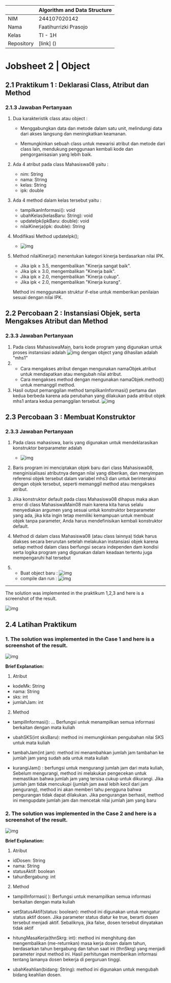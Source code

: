 |            | Algorithm and Data Structure |
| ---------- | ---------------------------- |
| NIM        | 244107020142                 |
| Nama       | Faatihurrizki Prasojo        |
| Kelas      | TI - 1H                      |
| Repository | [link] ()                    |

# Jobsheet 2 | Object

## 2.1 Praktikum 1 : Deklarasi Class, Atribut dan Method

### 2.1.3 Jawaban Pertanyaan

1. Dua karakteristik class atau object :

   - Menggabungkan data dan metode dalam satu unit, melindungi data dari akses langsung dan meningkatkan keamanan.

   - Memungkinkan sebuah class untuk mewarisi atribut dan metode dari class lain, mendukung penggunaan kembali kode dan pengorganisasian yang lebih baik.

2. Ada 4 atribut pada class Mahasiswa08 yaitu :
   - nim: String
   - nama: String
   - kelas: String
   - ipk: double
3. Ada 4 method dalam kelas tersebut yaitu :
   - tampilkanInformasi(): void
   - ubahKelas(kelasBaru: String): void
   - updateIpk(ipkBaru: double): void
   - nilaiKinerja(ipk: double): String
4. Modifikasi Method updateIpk();
   - ![img](img/ss2.jpg)
5. Method nilaiKinerja() menentukan kategori kinerja berdasarkan nilai IPK.

   - Jika ipk ≥ 3.5, mengembalikan "Kinerja sangat baik".
   - Jika ipk ≥ 3.0, mengembalikan "Kinerja baik".
   - Jika ipk ≥ 2.0, mengembalikan "Kinerja cukup".
   - Jika ipk < 2.0, mengembalikan "Kinerja kurang".

   Method ini menggunakan struktur if-else untuk memberikan penilaian sesuai dengan nilai IPK.

## 2.2 Percobaan 2 : Instansiasi Objek, serta Mengakses Atribut dan Method

### 2.3.3 Jawaban Pertanyaan

1. Pada class MahasiswaMain, baris kode program yang digunakan untuk proses instansiasi adalah ![img](img/ss3.jpg) dengan object yang dihasilan adalah "mhs1"
2. - Cara mengakses atribut dengan mengunakan namaObjek.atribut untuk mendapatkan atau mengubah nilai atribut.
   - Cara mengakses method dengan mengunakan namaObjek.method() untuk memanggil method.
3. Hasil output pemanggilan method tampilkanInformasi() pertama dan kedua berbeda karena ada perubahan yang dilakukan pada atribut objek mhs1 antara kedua pemanggilan tersebut.
   ![img](img/ss4.jpg)

## 2.3 Percobaan 3 : Membuat Konstruktor

### 2.3.3 Jawaban Pertanyaan

1. Pada class mahasiswa, baris yang digunakan untuk mendeklarasikan konstruktor berparameter adalah
   - ![img](img/ss5.jpg)
2. Baris program ini menciptakan objek baru dari class Mahasiswa08, menginisialisasi atributnya dengan nilai yang diberikan, dan menyimpan referensi objek tersebut dalam variabel mhs3 dan untuk berinteraksi dengan objek tersebut, seperti memanggil method atau mengakses atribut.

3. Jika konstruktor default pada class Mahasiswa08 dihapus maka akan error di class MahasiswaMain08 main karena kita harus selalu menyediakan argumen yang sesuai untuk konstruktor berparameter yang ada, jika kita ingin tetap memiliki kemampuan untuk membuat objek tanpa parameter, Anda harus mendefinisikan kembali konstruktor default.

4. Method di dalam class Mahasiswa08 (atau class lainnya) tidak harus diakses secara berurutan setelah melakukan instansiasi objek karena setiap method dalam class berfungsi secara independen dam kondisi serta logika program yang digunakan dalam keadaan tertentu juga mempengaruhi hal tersebut

5. - Buat object baru : ![img](img/ss6.jpg)
   - compile dan run : ![img](img/ss7.jpg)

---

The solution was implemented in the praktikum 1,2,3 and here is a screenshot of the result.

![img](img/ss8.jpg)

## 2.4 Latihan Praktikum

### 1. The solution was implemented in the Case 1 and here is a screenshot of the result.

![img](img/ss10.jpg)

**Brief Explanation:**

1. Atribut

- kodeMk: String
- nama: String
- sks: int
- jumlahJam: int

2. Method

- tampilInformasi(): ... Berfungsi untuk menampilkan semua informasi berkaitan dengan mata kuliah

- ubahSKS(int sksBaru): method ini memungkinkan pengubahan nilai SKS untuk mata kuliah

- tambahJam(int jam): method ini menambahkan jumlah jam tambahan ke jumlah jam yang sudah ada untuk mata kuliah

- kurangiJam() : berfungsi untuk mengurangi jumlah jam dari mata
  kuliah, Sebelum mengurangi, method ini melakukan pengecekan untuk memastikan
  bahwa jumlah jam yang tersisa cukup untuk dikurangi. Jika jumlah jam tidak mencukupi
  (jumlah jam awal lebih kecil dari jam pengurang), method ini akan memberi tahu
  pengguna bahwa pengurangan tidak dapat dilakukan. Jika pengurangan berhasil, method
  ini mengupdate jumlah jam dan mencetak nilai jumlah jam yang baru

### 2. The solution was implemented in the Case 2 and here is a screenshot of the result.

![img](img/ss11.jpg)

**Brief Explanation:**

1. Atribut

- idDosen: String
- nama: String
- statusAktif: boolean
- tahunBergabung: int

2. Method

- tampilInformasi( ): Berfungsi untuk menampilkan semua informasi berkaitan dengan mata kuliah

- setStatusAktif(status: boolean): method ini digunakan untuk mengatur status aktif dosen. Jika parameter status diatur ke true, berarti dosen tersebut menjadi aktif. Sebaliknya, jika false, dosen tersebut dinyatakan tidak aktif

- hitungMasaKerja(thnSkrg: int): method ini menghitung dan mengembalikan (me-returnkan) masa kerja dosen dalam tahun, berdasarkan tahun bergabung dan tahun saat ini (thnSkrg) yang menjadi parameter input method ini. Hasil perhitungan memberikan informasi tentang lamanya dosen bekerja di perguruan tinggi.

- ubahKeahlian(bidang: String): method ini digunakan untuk mengubah bidang keahlian
  dosen.
